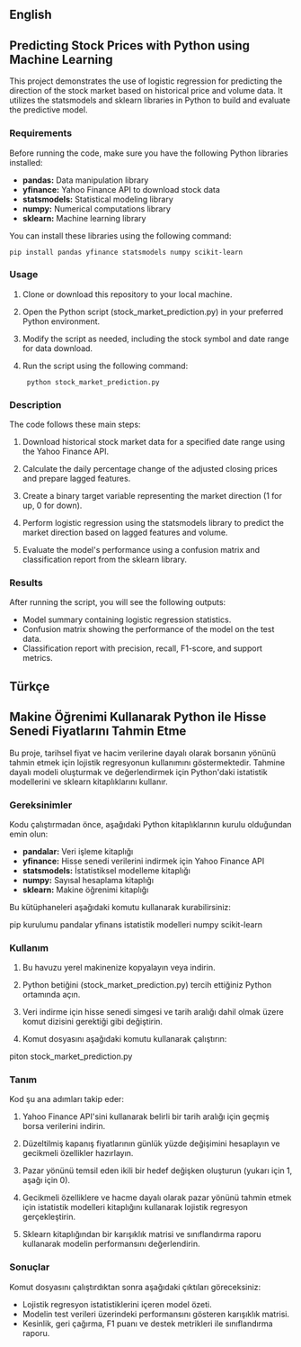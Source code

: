 ## English
## Predicting Stock Prices with Python using Machine Learning
This project demonstrates the use of logistic regression for predicting the direction of the stock market based on historical price and volume data. It utilizes the statsmodels and sklearn libraries in Python to build and evaluate the predictive model.

### Requirements

Before running the code, make sure you have the following Python libraries installed:

- **pandas:** Data manipulation library
- **yfinance:** Yahoo Finance API to download stock data
- **statsmodels:** Statistical modeling library
- **numpy:** Numerical computations library
- **sklearn:** Machine learning library

You can install these libraries using the following command:

	pip install pandas yfinance statsmodels numpy scikit-learn

### Usage

1. Clone or download this repository to your local machine.

2. Open the Python script (stock_market_prediction.py) in your preferred Python environment.

3. Modify the script as needed, including the stock symbol and date range for data download.

4. Run the script using the following command:

		python stock_market_prediction.py

### Description

The code follows these main steps:

1. Download historical stock market data for a specified date range using the Yahoo Finance API.

2. Calculate the daily percentage change of the adjusted closing prices and prepare lagged features.

3. Create a binary target variable representing the market direction (1 for up, 0 for down).

4. Perform logistic regression using the statsmodels library to predict the market direction based on lagged features and volume.

5. Evaluate the model's performance using a confusion matrix and classification report from the sklearn library.

### Results

After running the script, you will see the following outputs:

- Model summary containing logistic regression statistics.
- Confusion matrix showing the performance of the model on the test data.
- Classification report with precision, recall, F1-score, and support metrics.

## Türkçe
## Makine Öğrenimi Kullanarak Python ile Hisse Senedi Fiyatlarını Tahmin Etme
Bu proje, tarihsel fiyat ve hacim verilerine dayalı olarak borsanın yönünü tahmin etmek için lojistik regresyonun kullanımını göstermektedir. Tahmine dayalı modeli oluşturmak ve değerlendirmek için Python'daki istatistik modellerini ve sklearn kitaplıklarını kullanır.

### Gereksinimler

Kodu çalıştırmadan önce, aşağıdaki Python kitaplıklarının kurulu olduğundan emin olun:

- **pandalar:** Veri işleme kitaplığı
- **yfinance:** Hisse senedi verilerini indirmek için Yahoo Finance API
- **statsmodels:** İstatistiksel modelleme kitaplığı
- **numpy:** Sayısal hesaplama kitaplığı
- **sklearn:** Makine öğrenimi kitaplığı

Bu kütüphaneleri aşağıdaki komutu kullanarak kurabilirsiniz:

pip kurulumu pandalar yfinans istatistik modelleri numpy scikit-learn

### Kullanım

1. Bu havuzu yerel makinenize kopyalayın veya indirin.

2. Python betiğini (stock_market_prediction.py) tercih ettiğiniz Python ortamında açın.

3. Veri indirme için hisse senedi simgesi ve tarih aralığı dahil olmak üzere komut dizisini gerektiği gibi değiştirin.

4. Komut dosyasını aşağıdaki komutu kullanarak çalıştırın:

piton stock_market_prediction.py

### Tanım

Kod şu ana adımları takip eder:

1. Yahoo Finance API'sini kullanarak belirli bir tarih aralığı için geçmiş borsa verilerini indirin.

2. Düzeltilmiş kapanış fiyatlarının günlük yüzde değişimini hesaplayın ve gecikmeli özellikler hazırlayın.

3. Pazar yönünü temsil eden ikili bir hedef değişken oluşturun (yukarı için 1, aşağı için 0).

4. Gecikmeli özelliklere ve hacme dayalı olarak pazar yönünü tahmin etmek için istatistik modelleri kitaplığını kullanarak lojistik regresyon gerçekleştirin.

5. Sklearn kitaplığından bir karışıklık matrisi ve sınıflandırma raporu kullanarak modelin performansını değerlendirin.

### Sonuçlar

Komut dosyasını çalıştırdıktan sonra aşağıdaki çıktıları göreceksiniz:

- Lojistik regresyon istatistiklerini içeren model özeti.
- Modelin test verileri üzerindeki performansını gösteren karışıklık matrisi.
- Kesinlik, geri çağırma, F1 puanı ve destek metrikleri ile sınıflandırma raporu.
